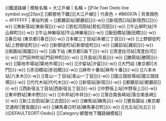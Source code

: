 {{鐵道路線
| 模板名稱 = 大江戶線
| 名稱 = [[File:Toei Oedo line symbol.svg|20px]] [[都營地下鐵]][[大江戶線]] 
| 代表色 = #B6007A
| 背景顏色 = #FFFFFF 
| 車站列表 = [[都廳前站|都廳前]]{{-w}} [[新宿西口站|新宿西口]]{{-w}} [[東新宿站|東新宿]]{{-w}} [[若松河田站|若松河田]]{{-w}} [[牛込柳町站|牛込柳町]]{{-w}} [[牛込神樂坂站|牛込神樂坂]]{{-w}} [[飯田橋站|飯田橋]]{{-w}} [[春日站 (東京都)|春日]]{{-w}} [[本鄉三丁目站|本鄉三丁目]]{{-w}} [[上野御徒町站|上野御徒町]]{{-w}} [[新御徒町站|新御徒町]]{{-w}} [[藏前站|藏前]]{{-w}} [[兩國站|兩國]]{{-w}} [[森下站 (東京都)|森下]]{{-w}} [[清澄白河站|清澄白河]]{{-w}} [[門前仲町站|門前仲町]]{{-w}} [[月島站|月島]]{{-w}} [[勝鬨站|勝鬨]]{{-w}} [[築地市場站|築地市場]]{{-w}} [[汐留站|汐留]]{{-w}} [[大門站 (東京都)|大門]]{{-w}} [[赤羽橋站|赤羽橋]]{{-w}} [[麻布十番站|麻布十番]]{{-w}} [[六本木站|六本木]]{{-w}} [[青山一丁目站|青山一丁目]]{{-w}} [[國立競技場站|國立競技場]]{{-w}} [[代代木站|代代木]]{{-w}} [[新宿站|新宿]]{{-w}} [[都廳前站|都廳前]]{{-w}} [[西新宿五丁目站|西新宿五丁目]]{{-w}} [[中野坂上站|中野坂上]]{{-w}} [[東中野站|東中野]]{{-w}} [[中井站|中井]]{{-w}} [[落合南長崎站|落合南長崎]]{{-w}} [[新江古田站|新江古田]]{{-w}} [[練馬站|練馬]]{{-w}} [[豐島園站 (東京都交通局)|豐島園]]{{-w}} [[練馬春日町站|練馬春日町]]{{-w}} [[光丘站|光丘]]
}}<noinclude>
{{DEFAULTSORT:Oedo}}
[[Category:都營地下鐵路線模板]]
</noinclude>